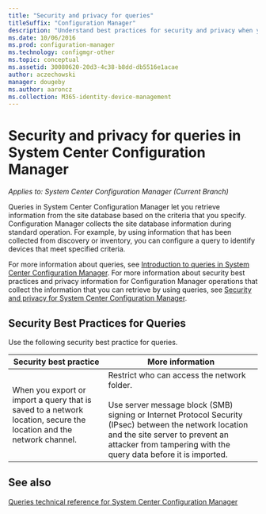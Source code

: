 ```yaml
---
title: "Security and privacy for queries"
titleSuffix: "Configuration Manager"
description: "Understand best practices for security and privacy when you query for information from the site database."
ms.date: 10/06/2016
ms.prod: configuration-manager
ms.technology: configmgr-other
ms.topic: conceptual
ms.assetid: 30080620-20d3-4c38-b8dd-db5516e1acae
author: aczechowski
manager: dougeby
ms.author: aaroncz
ms.collection: M365-identity-device-management
---
```

# Security and privacy for queries in System Center Configuration Manager

*Applies to: System Center Configuration Manager (Current Branch)*

Queries in System Center Configuration Manager let you retrieve information from the site database based on the criteria that you specify. Configuration Manager collects the site database information during standard operation. For example, by using information that has been collected from discovery or inventory, you can configure a query to identify devices that meet specified criteria.  

 For more information about queries, see [Introduction to queries in System Center Configuration Manager](../../../core/servers/manage/introduction-to-queries.md). For more information about security best practices and privacy information for Configuration Manager operations that collect the information that you can retrieve by using queries, see [Security and privacy for System Center Configuration Manager](../../../core/plan-design/security/security-and-privacy.md).  

## Security Best Practices for Queries  
 Use the following security best practice for queries.  

|Security best practice|More information|  
|----------------------------|----------------------|  
|When you export or import a query that is saved to a network location, secure the location and the network channel.|Restrict who can access the network folder.<br /><br /> Use server message block (SMB) signing or Internet Protocol Security (IPsec) between the network location and the site server to prevent an attacker from tampering with the query data before it is imported.|  

## See also  
 [Queries technical reference for System Center Configuration Manager](../../../core/servers/manage/queries-technical-reference.md)
